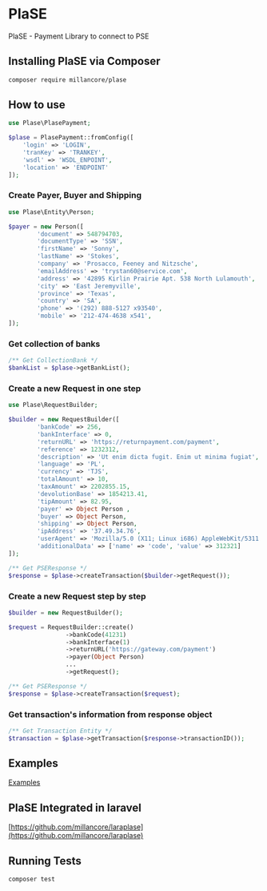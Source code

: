 # PlaSE
PlaSE - Payment Library to connect to PSE

## Installing PlaSE via Composer

``` bash
composer require millancore/plase
```

## How to use

``` php
use Plase\PlasePayment;

$plase = PlasePayment::fromConfig([
    'login' => 'LOGIN',
    'tranKey' => 'TRANKEY',
    'wsdl' => 'WSDL_ENPOINT',
    'location' => 'ENDPOINT'
]);
```
### Create Payer, Buyer and Shipping

```php
use Plase\Entity\Person;

$payer = new Person([
        'document' => 548794703,
        'documentType' => 'SSN',
        'firstName' => 'Sonny',
        'lastName' => 'Stokes',
        'company' => 'Prosacco, Feeney and Nitzsche',
        'emailAddress' => 'trystan60@service.com',
        'address' => '42895 Kirlin Prairie Apt. 538 North Lulamouth',
        'city' => 'East Jeremyville',
        'province' => 'Texas',
        'country' => 'SA',
        'phone' => '(292) 888-5127 x93540',
        'mobile' => '212-474-4638 x541',
]);
```
### Get collection of banks

```php
/** Get CollectionBank */
$bankList = $plase->getBankList();
```

### Create a new Request in one step

```php
use Plase\RequestBuilder;

$builder = new RequestBuilder([
        'bankCode' => 256,
        'bankInterface' => 0,
        'returnURL' => 'https://returnpayment.com/payment',
        'reference' => 1232312,
        'description' => 'Ut enim dicta fugit. Enim ut minima fugiat',
        'language' => 'PL',
        'currency' => 'TJS',
        'totalAmount' => 10,
        'taxAmount' => 2202855.15,
        'devolutionBase' => 1854213.41,
        'tipAmount' => 82.95,
        'payer' => Object Person ,
        'buyer' => Object Person,
        'shipping' => Object Person,
        'ipAddress' => '37.49.34.76',
        'userAgent' => 'Mozilla/5.0 (X11; Linux i686) AppleWebKit/5311 (KHTML, like Gecko) Chrome/37.0.862.0 Mobile Safari/5311',
        'additionalData' => ['name' => 'code', 'value' => 312321]
]);

/** Get PSEResponse */
$response = $plase->createTransaction($builder->getRequest());
```

### Create a new Request step by step

```php
$builder = new RequestBuilder();

$request = RequestBuilder::create()
                ->bankCode(41231)
                ->bankInterface(1)
                ->returnURL('https://gateway.com/payment')
                ->payer(Object Person)
                ...
                ->getRequest();

/** Get PSEResponse */
$response = $plase->createTransaction($request);
```

### Get transaction's information from response object

```php
/** Get Transaction Entity */
$transaction = $plase->getTransaction($response->transactionID());
```

## Examples
[Examples](https://github.com/millancore/plase/tree/master/examples)

## PlaSE Integrated in laravel
[https://github.com/millancore/laraplase](https://github.com/millancore/laraplase) 

## Running Tests

``` bash
composer test
```